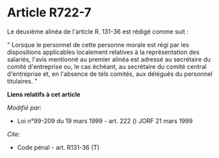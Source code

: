 # Article R722-7

Le deuxième alinéa de l'article R. 131-36 est rédigé comme suit :

" Lorsque le personnel de cette personne morale est régi par les dispositions applicables localement relatives à la
représentation des salariés, l'avis mentionné au premier alinéa est adressé au secrétaire du comité d'entreprise ou, le cas
échéant, au secrétaire du comité central d'entreprise et, en l'absence de tels comités, aux délégués du personnel titulaires.
"

**Liens relatifs à cet article**

_Modifié par_:

  - Loi n°99-209 du 19 mars 1999 - art. 222 () JORF 21 mars 1999

_Cite_:

  - Code pénal - art. R131-36 (T)

